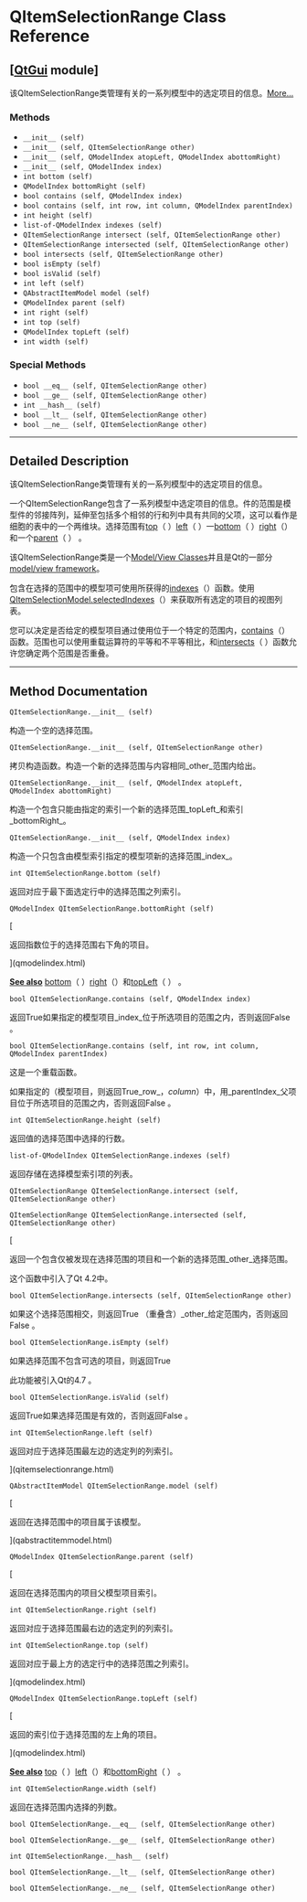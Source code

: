 # QItemSelectionRange Class Reference

## [[QtGui](index.htm) module]

该QItemSelectionRange类管理有关的一系列模型中的选定项目的信息。[More...](#details)

### Methods

*   `__init__ (self)`
*   `__init__ (self, QItemSelectionRange other)`
*   `__init__ (self, QModelIndex atopLeft, QModelIndex abottomRight)`
*   `__init__ (self, QModelIndex index)`
*   `int bottom (self)`
*   `QModelIndex bottomRight (self)`
*   `bool contains (self, QModelIndex index)`
*   `bool contains (self, int row, int column, QModelIndex parentIndex)`
*   `int height (self)`
*   `list-of-QModelIndex indexes (self)`
*   `QItemSelectionRange intersect (self, QItemSelectionRange other)`
*   `QItemSelectionRange intersected (self, QItemSelectionRange other)`
*   `bool intersects (self, QItemSelectionRange other)`
*   `bool isEmpty (self)`
*   `bool isValid (self)`
*   `int left (self)`
*   `QAbstractItemModel model (self)`
*   `QModelIndex parent (self)`
*   `int right (self)`
*   `int top (self)`
*   `QModelIndex topLeft (self)`
*   `int width (self)`

### Special Methods

*   `bool __eq__ (self, QItemSelectionRange other)`
*   `bool __ge__ (self, QItemSelectionRange other)`
*   `int __hash__ (self)`
*   `bool __lt__ (self, QItemSelectionRange other)`
*   `bool __ne__ (self, QItemSelectionRange other)`

* * *

## Detailed Description

该QItemSelectionRange类管理有关的一系列模型中的选定项目的信息。

一个QItemSelectionRange包含了一系列模型中选定项目的信息。件的范围是模型件的邻接阵列，延伸至包括多个相邻的行和列中具有共同的父项，这可以看作是细胞的表中的一个两维块。选择范围有[top](qitemselectionrange.html#top)（ ）[left](qitemselectionrange.html#left)（ ）一[bottom](qitemselectionrange.html#bottom)（ ）[right](qitemselectionrange.html#right)（）和一个[parent](qitemselectionrange.html#parent)（ ） 。

该QItemSelectionRange类是一个[Model/View Classes](index.htm)并且是Qt的一部分[model/view framework](index.htm)。

包含在选择的范围中的模型项可使用所获得的[indexes](qitemselectionrange.html#indexes)（）函数。使用[QItemSelectionModel.selectedIndexes](qitemselectionmodel.html#selectedIndexes)（）来获取所有选定的项目的视图列表。

您可以决定是否给定的模型项目通过使用位于一个特定的范围内，[contains](qitemselectionrange.html#contains)（）函数。范围也可以使用重载运算符的平等和不平等相比，和[intersects](qitemselectionrange.html#intersects)（ ）函数允许您确定两个范围是否重叠。

* * *

## Method Documentation

```
QItemSelectionRange.__init__ (self)
```

构造一个空的选择范围。

```
QItemSelectionRange.__init__ (self, QItemSelectionRange other)
```

拷贝构造函数。构造一个新的选择范围与内容相同_other_范围内给出。

```
QItemSelectionRange.__init__ (self, QModelIndex atopLeft, QModelIndex abottomRight)
```

构造一个包含只能由指定的索引一个新的选择范围_topLeft_和索引_bottomRight_。

```
QItemSelectionRange.__init__ (self, QModelIndex index)
```

构造一个只包含由模型索引指定的模型项新的选择范围_index_。

```
int QItemSelectionRange.bottom (self)
```

返回对应于最下面选定行中的选择范围之列索引。

```
QModelIndex QItemSelectionRange.bottomRight (self)
```

[

返回指数位于的选择范围右下角的项目。

](qmodelindex.html)

[**See also**](qmodelindex.html) [bottom](qitemselectionrange.html#bottom)（ ）[right](qitemselectionrange.html#right)（）和[topLeft](qitemselectionrange.html#topLeft)（ ） 。

```
bool QItemSelectionRange.contains (self, QModelIndex index)
```

返回True如果指定的模型项目_index_位于所选项目的范围之内，否则返回False 。

```
bool QItemSelectionRange.contains (self, int row, int column, QModelIndex parentIndex)
```

这是一个重载函数。

如果指定的（模型项目，则返回True_row_，_column_）中，用_parentIndex_父项目位于所选项目的范围之内，否则返回False 。

```
int QItemSelectionRange.height (self)
```

返回值的选择范围中选择的行数。

```
list-of-QModelIndex QItemSelectionRange.indexes (self)
```

返回存储在选择模型索引项的列表。

```
QItemSelectionRange QItemSelectionRange.intersect (self, QItemSelectionRange other)
```

[](qitemselectionrange.html)

```
QItemSelectionRange QItemSelectionRange.intersected (self, QItemSelectionRange other)
```

[

返回一个包含仅被发现在选择范围的项目和一个新的选择范围_other_选择范围。

这个函数中引入了Qt 4.2中。

```
bool QItemSelectionRange.intersects (self, QItemSelectionRange other)
```

如果这个选择范围相交，则返回True （重叠含）_other_给定范围内，否则返回False 。

```
bool QItemSelectionRange.isEmpty (self)
```

如果选择范围不包含可选的项目，则返回True

此功能被引入Qt的4.7 。

```
bool QItemSelectionRange.isValid (self)
```

返回True如果选择范围是有效的，否则返回False 。

```
int QItemSelectionRange.left (self)
```

返回对应于选择范围最左边的选定列的列索引。

](qitemselectionrange.html)

```
QAbstractItemModel QItemSelectionRange.model (self)
```

[

返回在选择范围中的项目属于该模型。

](qabstractitemmodel.html)

```
QModelIndex QItemSelectionRange.parent (self)
```

[

返回在选择范围内的项目父模型项目索引。

```
int QItemSelectionRange.right (self)
```

返回对应于选择范围最右边的选定列的列索引。

```
int QItemSelectionRange.top (self)
```

返回对应于最上方的选定行中的选择范围之列索引。

](qmodelindex.html)

```
QModelIndex QItemSelectionRange.topLeft (self)
```

[

返回的索引位于选择范围的左上角的项目。

](qmodelindex.html)

[**See also**](qmodelindex.html) [top](qitemselectionrange.html#top)（ ）[left](qitemselectionrange.html#left)（）和[bottomRight](qitemselectionrange.html#bottomRight)（ ） 。

```
int QItemSelectionRange.width (self)
```

返回在选择范围内选择的列数。

```
bool QItemSelectionRange.__eq__ (self, QItemSelectionRange other)
```

```
bool QItemSelectionRange.__ge__ (self, QItemSelectionRange other)
```

```
int QItemSelectionRange.__hash__ (self)
```

```
bool QItemSelectionRange.__lt__ (self, QItemSelectionRange other)
```

```
bool QItemSelectionRange.__ne__ (self, QItemSelectionRange other)
```